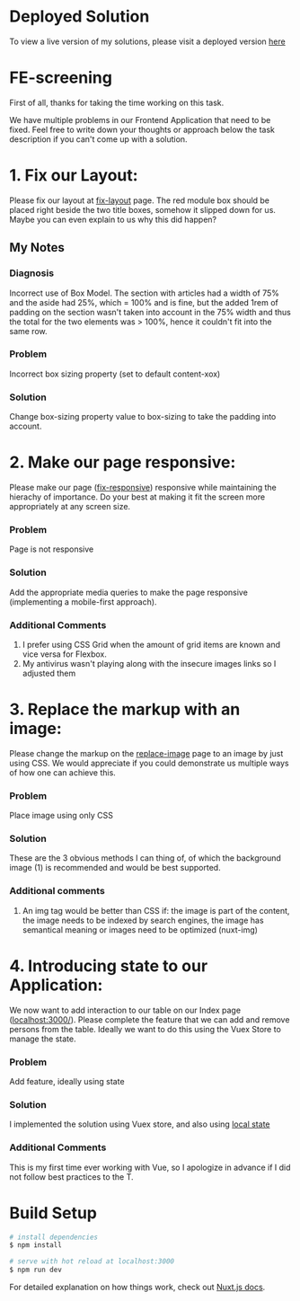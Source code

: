 # Deployed Solution
To view a live version of my solutions, please visit a deployed version [here](https://n8n-fe-task.vercel.app/)

# FE-screening

First of all, thanks for taking the time working on this task.

We have multiple problems in our Frontend Application that need to be fixed. Feel free to write down your thoughts or approach below the task description if you can't come up with a solution.

# 1. Fix our Layout:

Please fix our layout at [fix-layout](http://localhost:3000/fix-layout) page. The red module box should be placed right beside the two title boxes, somehow it slipped down for us. Maybe you can even explain to us why this did happen?

## My Notes

### Diagnosis
Incorrect use of Box Model. The section with articles had a width of 75% and the aside had 25%, which = 100% and is fine, but the added 1rem of padding on the section wasn't taken into account in the 75% width and thus the total for the two elements was > 100%, hence it couldn't fit into the same row. 

### Problem
Incorrect box sizing property (set to default content-xox)

### Solution
Change box-sizing property value to box-sizing to take the padding into account.


# 2. Make our page responsive:

Please make our page ([fix-responsive](http://localhost:3000/fix-responsive)) responsive while maintaining the hierachy of importance. Do your best at making it fit the screen more appropriately at any screen size.

### Problem
Page is not responsive

### Solution
Add the appropriate media queries to make the page responsive (implementing a mobile-first approach).

### Additional Comments
1. I prefer using CSS Grid when the amount of grid items are known and vice versa for Flexbox.
2. My antivirus wasn't playing along with the insecure images links so I adjusted them


# 3. Replace the markup with an image:

Please change the markup on the [replace-image](http://localhost:3000/replace-image) page to an image by just using CSS. We would appreciate if you could demonstrate us multiple ways of how one can achieve this.

### Problem
Place image using only CSS

### Solution
These are the 3 obvious methods I can thing of, of which the background image (1) is recommended and would be best supported.

### Additional comments
1. An img tag would be better than CSS if: the image is part of the content, the image needs to be indexed by search engines, the image has semantical meaning or images need to be optimized (nuxt-img)


# 4. Introducing state to our Application:

We now want to add interaction to our table on our Index page ([localhost:3000/](http://localhost:3000/)). Please complete the feature that we can add and remove persons from the table. Ideally we want to do this using the Vuex Store to manage the state.

### Problem
Add feature, ideally using state

### Solution
I implemented the solution using Vuex store, and also using [local state](localhost:3000/index-non-store)

### Additional Comments
This is my first time ever working with Vue, so I apologize in advance if I did not follow best practices to the T.

# Build Setup

```bash
# install dependencies
$ npm install

# serve with hot reload at localhost:3000
$ npm run dev
```

For detailed explanation on how things work, check out [Nuxt.js docs](https://nuxtjs.org).
